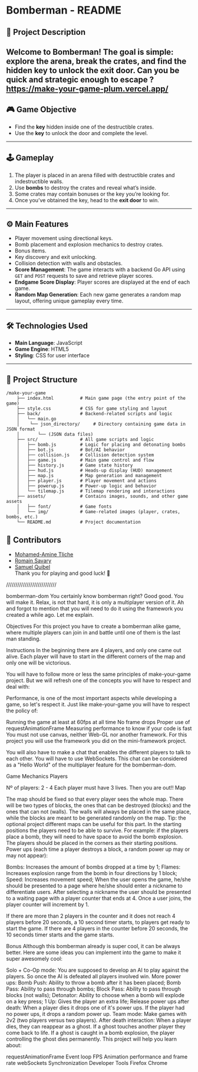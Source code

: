 # **Bomberman - README**

## 📖 **Project Description**
Welcome to **Bomberman**! The goal is simple: explore the arena, break the crates, and find the hidden key to unlock the exit door. Can you be quick and strategic enough to escape ?
https://make-your-game-plum.vercel.app/
---

## 🎮 **Game Objective**
- Find the **key** hidden inside one of the destructible crates.
- Use the **key** to unlock the door and complete the level.

---

## 🕹️ **Gameplay**
1. The player is placed in an arena filled with destructible crates and indestructible walls.
2. Use **bombs** to destroy the crates and reveal what’s inside.
3. Some crates may contain bonuses or the key you’re looking for.
4. Once you’ve obtained the key, head to the **exit door** to win.

---

## ⚙️ **Main Features**
- Player movement using directional keys.
- Bomb placement and explosion mechanics to destroy crates.
- Bonus items.
- Key discovery and exit unlocking.
- Collision detection with walls and obstacles.
- **Score Management**: The game interacts with a backend Go API using `GET` and `POST` requests to save and retrieve player scores.
- **Endgame Score Display**: Player scores are displayed at the end of each game.
- **Random Map Generation**: Each new game generates a random map layout, offering unique gameplay every time.

---

## 🛠️ **Technologies Used**
- **Main Language**: JavaScript
- **Game Engine**: HTML5
- **Styling**: CSS for user interface

---

## 📂 **Project Structure**

```plaintext
/make-your-game
    ├── index.html          # Main game page (the entry point of the game)
    ├── style.css           # CSS for game styling and layout
    ├── back/               # Backend-related scripts and logic
    │   └── main.go
    │    └── json_directory/     # Directory containing game data in JSON format
    │       └── (JSON data files)
    ├── src/                # All game scripts and logic
    │   ├── bomb.js         # Logic for placing and detonating bombs
    │   ├── bot.js          # Bot/AI behavior 
    │   ├── collision.js    # Collision detection system
    │   ├── game.js         # Main game control and flow
    │   ├── history.js      # Game state history 
    │   ├── hud.js          # Heads-up display (HUD) management
    │   ├── map.js          # Map generation and management
    │   ├── player.js       # Player movement and actions
    │   ├── powerup.js      # Power-up logic and behavior
    │   └── tilemap.js      # Tilemap rendering and interactions
    ├── assets/             # Contains images, sounds, and other game assets
    │   ├── font/           # Game fonts
    │   └── img/            # Game-related images (player, crates, bombs, etc.) 
    └── README.md           # Project documentation
```

## 📧 **Contributors**
- [Mohamed-Amine Tliche](https://github.com/Lacquey7)
- [Romain Savary](https://github.com/MrFruchard)
- [Samuel Quibel](https://github.com/KCsam11)  
Thank you for playing and good luck! 🎉





///////////////////////////

bomberman-dom
You certainly know bomberman right? Good good. You will make it. Relax, is not that hard, it is only a multiplayer version of it. Ah and forgot to mention that you will need to do it using the framework you created a while ago. Let me explain.

Objectives
For this project you have to create a bomberman alike game, where multiple players can join in and battle until one of them is the last man standing.

Instructions
In the beginning there are 4 players, and only one came out alive. Each player will have to start in the different corners of the map and only one will be victorious.

You will have to follow more or less the same principles of make-your-game project. But we will refresh one of the concepts you will have to respect and deal with:

Performance, is one of the most important aspects while developing a game, so let's respect it.
Just like make-your-game you will have to respect the policy of:

Running the game at least at 60fps at all time
No frame drops
Proper use of requestAnimationFrame
Measuring performance to know if your code is fast
You must not use canvas, neither Web-GL nor another framework. For this project you will use the framework you did on the mini-framework project.

You will also have to make a chat that enables the different players to talk to each other. You will have to use WebSockets. This chat can be considered as a "Hello World" of the multiplayer feature for the bomberman-dom.

Game Mechanics
Players

Nº of players: 2 - 4
Each player must have 3 lives. Then you are out!!
Map

The map should be fixed so that every player sees the whole map.
There will be two types of blocks, the ones that can be destroyed (blocks) and the ones that can not (walls).
The walls will always be placed in the same place, while the blocks are meant to be generated randomly on the map. Tip: the optional project different maps can be useful for this part.
In the starting positions the players need to be able to survive. For example: if the players place a bomb, they will need to have space to avoid the bomb explosion.
The players should be placed in the corners as their starting positions.
Power ups (each time a player destroys a block, a random power up may or may not appear):

Bombs: Increases the amount of bombs dropped at a time by 1;
Flames: Increases explosion range from the bomb in four directions by 1 block;
Speed: Increases movement speed;
When the user opens the game, he/she should be presented to a page where he/she should enter a nickname to differentiate users. After selecting a nickname the user should be presented to a waiting page with a player counter that ends at 4. Once a user joins, the player counter will increment by 1.

If there are more than 2 players in the counter and it does not reach 4 players before 20 seconds, a 10 second timer starts, to players get ready to start the game.
If there are 4 players in the counter before 20 seconds, the 10 seconds timer starts and the game starts.

Bonus
Although this bomberman already is super cool, it can be always better. Here are some ideas you can implement into the game to make it super awesomely cool:

Solo + Co-Op mode: You are supposed to develop an AI to play against the players. So once the AI is defeated all players involved win.
More power ups:
Bomb Push: Ability to throw a bomb after it has been placed;
Bomb Pass: Ability to pass through bombs;
Block Pass: Ability to pass through blocks (not walls);
Detonator: Ability to choose when a bomb will explode on a key press;
1 Up: Gives the player an extra life;
Release power ups after death: When a player dies it drops one of it's power ups. If the player had no power ups, it drops a random power up.
Team mode: Make games with 2v2 (two players versus two players).
After death interaction: When a player dies, they can reappear as a ghost. If a ghost touches another player they come back to life. If a ghost is caught in a bomb explosion, the player controlling the ghost dies permanently.
This project will help you learn about:

requestAnimationFrame
Event loop
FPS
Animation performance and frame rate
webSockets
Synchronization
Developer Tools
Firefox
Chrome

